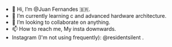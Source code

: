 - 👋 Hi, I’m @Juan Fernandes 🇧🇷.
- 🌱 I’m currently learning c and advanced hardware architecture.
- 💞️ I’m looking to collaborate on anything.
- 📫 How to reach me, My insta downwards.
- Instagram (I'm not using frequently): @residentsilent .
<!---
juanfernande/juanfernande is a ✨ special ✨ repository because its `README.md` (this file) appears on your GitHub profile.
You can click the Preview link to take a look at your changes.
--->
